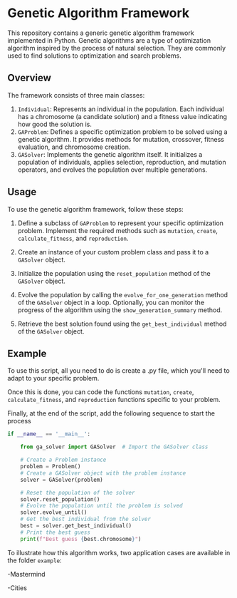 # Genetic Algorithm Framework

This repository contains a generic genetic algorithm framework implemented in Python. Genetic algorithms are a type of optimization algorithm inspired by the process of natural selection. They are commonly used to find solutions to optimization and search problems.

## Overview

The framework consists of three main classes:

1. `Individual`: Represents an individual in the population. Each individual has a chromosome (a candidate solution) and a fitness value indicating how good the solution is.
2. `GAProblem`: Defines a specific optimization problem to be solved using a genetic algorithm. It provides methods for mutation, crossover, fitness evaluation, and chromosome creation.
3. `GASolver`: Implements the genetic algorithm itself. It initializes a population of individuals, applies selection, reproduction, and mutation operators, and evolves the population over multiple generations.

## Usage

To use the genetic algorithm framework, follow these steps:

1. Define a subclass of `GAProblem` to represent your specific optimization problem. Implement the required methods such as `mutation`, `create`, `calculate_fitness`, and `reproduction`.
   
2. Create an instance of your custom problem class and pass it to a `GASolver` object.

3. Initialize the population using the `reset_population` method of the `GASolver` object.

4. Evolve the population by calling the `evolve_for_one_generation` method of the `GASolver` object in a loop. Optionally, you can monitor the progress of the algorithm using the `show_generation_summary` method.

5. Retrieve the best solution found using the `get_best_individual` method of the `GASolver` object.

## Example

To use this script, all you need to do is create a .py file, which you'll need to adapt to your specific problem. 

Once this is done, you can code the functions `mutation`, `create`, `calculate_fitness`, and `reproduction` functions specific to your problem.

Finally, at the end of the script, add the following sequence to start the process


```python
if __name__ == '__main__':

    from ga_solver import GASolver  # Import the GASolver class

    # Create a Problem instance
    problem = Problem()
    # Create a GASolver object with the problem instance
    solver = GASolver(problem)

    # Reset the population of the solver
    solver.reset_population()
    # Evolve the population until the problem is solved
    solver.evolve_until()
    # Get the best individual from the solver
    best = solver.get_best_individual()
    # Print the best guess
    print(f"Best guess {best.chromosome}")
```
To illustrate how this algorithm works, two application cases are available in the folder `example`:

-Mastermind

-Cities

